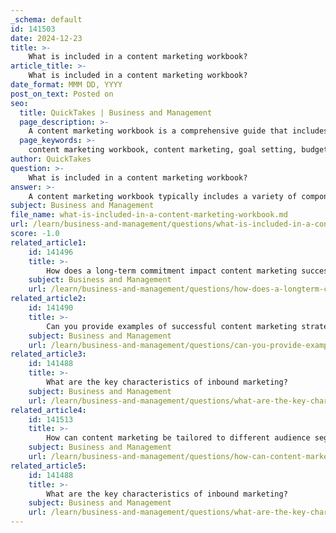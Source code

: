 ```yaml
---
_schema: default
id: 141503
date: 2024-12-23
title: >-
    What is included in a content marketing workbook?
article_title: >-
    What is included in a content marketing workbook?
date_format: MMM DD, YYYY
post_on_text: Posted on
seo:
  title: QuickTakes | Business and Management
  page_description: >-
    A content marketing workbook is a comprehensive guide that includes sections on goal setting, budget planning, market research, target audience identification, content assessment, competitive analysis, content ideation, and practical exercises, aimed at enhancing marketers' content marketing strategies.
  page_keywords: >-
    content marketing workbook, content marketing, goal setting, budget planning, market research, target audience, content assessment, competitive analysis, content ideation, content review, templates, practical exercises, case studies
author: QuickTakes
question: >-
    What is included in a content marketing workbook?
answer: >-
    A content marketing workbook typically includes a variety of components designed to help marketers develop and refine their content marketing strategies. Here are some key elements that are often found in such workbooks:\n\n1. **Introduction to Content Marketing**: An overview of what content marketing is, its importance, and how it can benefit businesses by engaging audiences and generating leads.\n\n2. **Goal Setting**: Sections dedicated to setting clear goals and objectives for content marketing efforts. This may include identifying key performance indicators (KPIs) to measure success.\n\n3. **Budget Planning**: Guidance on how to plan and allocate a budget for content marketing activities.\n\n4. **Market Research**: Tools and techniques for researching the market, understanding trends, and identifying opportunities for content creation.\n\n5. **Target Audience Identification**: Exercises to help marketers define their target audiences and understand their needs, preferences, and behaviors.\n\n6. **Content Assessment**: A process for assessing existing content to determine what works, what doesn’t, and what can be improved.\n\n7. **Competitive Analysis**: Steps to benchmark against competitors and analyze their content strategies to identify gaps and opportunities.\n\n8. **Content Ideation**: Activities to help brainstorm and fine-tune content ideas, messages, and themes that resonate with the target audience.\n\n9. **Content Review Process**: Guidelines for establishing a content review process to ensure quality and consistency across all published materials.\n\n10. **Templates and Resources**: The workbook may include templates for buyer personas, brand stories, tone of voice, content calendars, and content plans to facilitate the planning and execution of content marketing strategies.\n\n11. **Practical Exercises**: Each section often contains exercises that allow marketers to apply what they have learned, ensuring that they can put theory into practice.\n\n12. **Examples and Case Studies**: Real-world examples of successful content marketing strategies to inspire and guide users in their own efforts.\n\nBy incorporating these elements, a content marketing workbook serves as a comprehensive guide for marketers looking to enhance their content marketing capabilities and achieve their business objectives.
subject: Business and Management
file_name: what-is-included-in-a-content-marketing-workbook.md
url: /learn/business-and-management/questions/what-is-included-in-a-content-marketing-workbook
score: -1.0
related_article1:
    id: 141496
    title: >-
        How does a long-term commitment impact content marketing success?
    subject: Business and Management
    url: /learn/business-and-management/questions/how-does-a-longterm-commitment-impact-content-marketing-success
related_article2:
    id: 141490
    title: >-
        Can you provide examples of successful content marketing strategies?
    subject: Business and Management
    url: /learn/business-and-management/questions/can-you-provide-examples-of-successful-content-marketing-strategies
related_article3:
    id: 141488
    title: >-
        What are the key characteristics of inbound marketing?
    subject: Business and Management
    url: /learn/business-and-management/questions/what-are-the-key-characteristics-of-inbound-marketing
related_article4:
    id: 141513
    title: >-
        How can content marketing be tailored to different audience segments?
    subject: Business and Management
    url: /learn/business-and-management/questions/how-can-content-marketing-be-tailored-to-different-audience-segments
related_article5:
    id: 141488
    title: >-
        What are the key characteristics of inbound marketing?
    subject: Business and Management
    url: /learn/business-and-management/questions/what-are-the-key-characteristics-of-inbound-marketing
---
```


&nbsp;